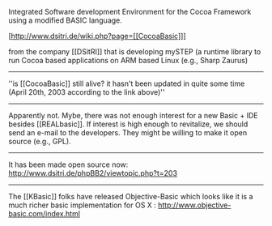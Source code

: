 Integrated Software development Environment for the Cocoa Framework using a modified BASIC language.    

[http://www.dsitri.de/wiki.php?page=[[CocoaBasic]]]

from the company [[DSitRI]] that is developing mySTEP (a runtime library to run Cocoa based applications on ARM based Linux (e.g., Sharp Zaurus) 

----

''is [[CocoaBasic]] still alive? it hasn't been updated in quite some time (April 20th, 2003 according to the link above)''

----

Apparently not. Mybe, there was not enough interest for a new Basic + IDE besides [[REALbasic]]. If interest is high enough to revitalize, we should send an e-mail to the developers. They might be willing to make it open source (e.g., GPL).

----

It has been made open source now: http://www.dsitri.de/phpBB2/viewtopic.php?t=203

----

The [[KBasic]] folks have released Objective-Basic which looks like it is a much richer basic implementation for OS X : http://www.objective-basic.com/index.html